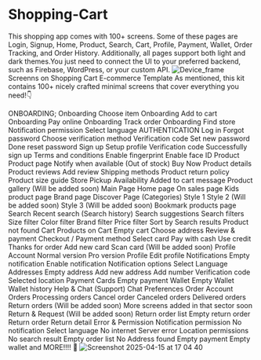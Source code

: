 # Shopping-Cart
This shopping app comes with 100+ screens. Some of these pages are Login, Signup, Home, Product, Search, Cart, Profile, Payment, Wallet, Order Tracking, and Order History. Additionally, all pages support both light and dark themes.You just need to connect the UI to your preferred backend, such as Firebase, WordPress, or your custom API. 
![Device_frame](https://github.com/user-attachments/assets/080f5776-1bef-411b-9359-4e07b48e7b10)
Screenns on Shopping Cart E-commerce Template
As mentioned, this kit contains 100+ nicely crafted minimal screens that cover everything you need!👇

ONBOARDING;
Onboarding Choose item
Onboarding Add to cart
Onboarding Pay online
Onboarding Track order
Onboarding Find store
Notification permission
Select language
AUTHENTICATION
Log in
Forgot password
Choose verification method
Verification code
Set new password
Done reset password
Sign up
Setup profile
Verification code
Successfully sign up
Terms and conditions
Enable fingerprint
Enable face ID
Product
Product page
Notify when available (Out of stock)
Buy Now
Product details
Product reviews
Add review
Shipping methods
Product return policy
Product size guide
Store Pickup Availability
Added to cart message
Product gallery (Will be added soon)
Main Page
Home page
On sales page
Kids product page
Brand page
Discover Page (Categories)
Style 1
Style 2 (Will be added soon)
Style 3 (Will be added soon)
Bookmark products page
Search
Recent search (Search history)
Search suggestions
Search filters
Size filter
Color filter
Brand filter
Price filter
Sort by
Search results
Product not found
Cart
Products on Cart
Empty cart
Choose address
Review & payment
Checkout / Payment method
Select card
Pay with cash
Use credit
Thanks for order
Add new card
Scan card (Will be added soon)
Profile
Account
Normal version
Pro version
Profile
Edit profile
Notifications
Empty notification
Enable notification
Notification options
Select Language
Addresses
Empty address
Add new address
Add number
Verification code
Selected location
Payment
Cards
Empty payment
Wallet
Empty Wallet
Wallet history
Help & Chat (Support)
Chat
Preferences
Order
Account Orders
Processing orders
Cancel order
Canceled orders
Delivered orders
Return orders (Will be added soon)
More screens added in that sector soon
Return & Request (Will be added soon)
Return order list
Empty return order
Return order
Return detail
Error & Permission
Notification permission
No notification
Select language
No internet
Server error
Location permissions
No search result
Empty order list
No Address found
Empty payment
Empty wallet
and MORE!!!! 🤩
![Screenshot 2025-04-15 at 17 04 40](https://github.com/user-attachments/assets/9fce7a84-f3c9-46fe-8512-06340c063549)
